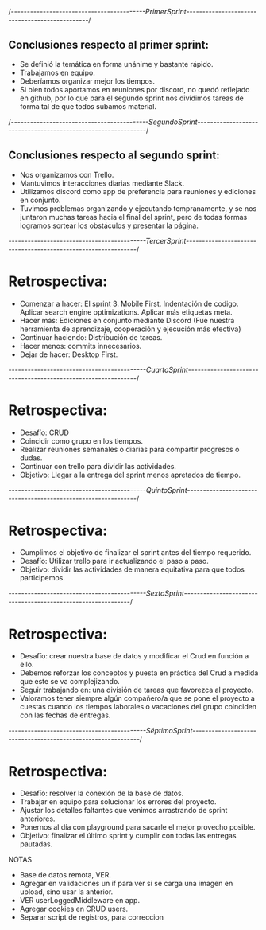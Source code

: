 /_------------------------------------------PrimerSprint-----------------------------------------------_/

## Conclusiones respecto al primer sprint:

-  Se definió la temática en forma unánime y bastante rápido.
-  Trabajamos en equipo.
-  Deberíamos organizar mejor los tiempos.
-  Si bien todos aportamos en reuniones por discord, no quedó reflejado en github, por lo que para el segundo sprint nos dividimos tareas de forma tal de que todos subamos material.

/_-------------------------------------------SegundoSprint--------------------------------------------------------------_/

## Conclusiones respecto al segundo sprint:

-  Nos organizamos con Trello.
-  Mantuvimos interacciones diarias mediante Slack.
-  Utilizamos discord como app de preferencia para reuniones y ediciones en conjunto.
-  Tuvimos problemas organizando y ejecutando tempranamente, y se nos juntaron muchas tareas hacia el final del sprint, pero de todas formas logramos sortear los obstáculos y presentar la página.

_-------------------------------------------TercerSprint--------------------------------------------------------------_/

# Retrospectiva:

-  Comenzar a hacer: El sprint 3. Mobile First. Indentación de codigo. Aplicar search engine optimizations. Aplicar más etiquetas meta.
-  Hacer más: Ediciones en conjunto mediante Discord (Fue nuestra herramienta de aprendizaje, cooperación y ejecución más efectiva)
-  Continuar haciendo: Distribución de tareas.
-  Hacer menos: commits innecesarios.
-  Dejar de hacer: Desktop First.

_-------------------------------------------CuartoSprint--------------------------------------------------------------_/

# Retrospectiva:

-  Desafío: CRUD
-  Coincidir como grupo en los tiempos.
-  Realizar reuniones semanales o diarias para compartir progresos o dudas.
-  Continuar con trello para dividir las actividades.
-  Objetivo: Llegar a la entrega del sprint menos apretados de tiempo.

_-------------------------------------------QuintoSprint--------------------------------------------------------------_/

# Retrospectiva:

-  Cumplimos el objetivo de finalizar el sprint antes del tiempo requerido.
-  Desafío: Utilizar trello para ir actualizando el paso a paso.
-  Objetivo: dividir las actividades de manera equitativa para que todos participemos.

_-------------------------------------------SextoSprint-------------------------------------------------------------_/

# Retrospectiva:

-  Desafīo: crear nuestra base de datos y modificar el Crud en función a ello.
-  Debemos reforzar los conceptos y puesta en práctica del Crud a medida que este se va complejizando.
-  Seguir trabajando en: una división de tareas que favorezca al proyecto.
-  Valoramos tener siempre algún compañero/a que se pone el proyecto a cuestas cuando los tiempos laborales o vacaciones del grupo coinciden con las fechas de entregas.


_-------------------------------------------SéptimoSprint-------------------------------------------------------------_/

# Retrospectiva:

-  Desafīo: resolver la conexión de la base de datos.
-  Trabajar en equipo para solucionar los errores del proyecto.
-  Ajustar los detalles faltantes que venimos arrastrando de sprint anteriores.
-  Ponernos al día con playground para sacarle el mejor provecho posible.
-  Objetivo: finalizar el último sprint y cumplir con todas las entregas pautadas.


NOTAS

-  Base de datos remota, VER.
-  Agregar en validaciones un if para ver si se carga una imagen en upload, sino usar la anterior.
-  VER userLoggedMiddleware en app.
-  Agregar cookies en CRUD users.
-  Separar script de registros, para correccion

